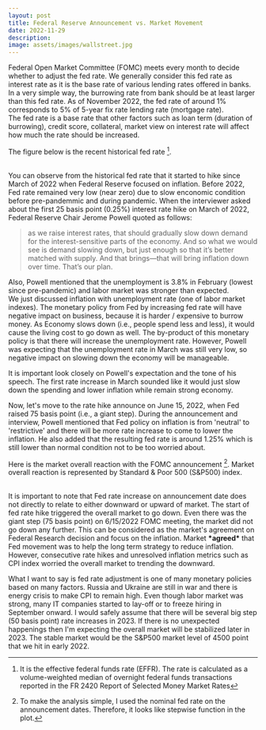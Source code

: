 ```yaml
---
layout: post
title: Federal Reserve Announcement vs. Market Movement
date: 2022-11-29
description: 
image: assets/images/wallstreet.jpg
---
```


Federal Open Market Committee (FOMC) meets every month to decide whether to adjust the fed rate. We generally consider this fed rate as interest rate as it is the base rate of various lending rates offered in banks.
In a very simple way, the burrowing rate from bank should be at least larger than this fed rate. As of November 2022, the fed rate of around 1% corresponds to 5% of 5-year fix rate lending rate (mortgage rate). 
<br>The fed rate is a base rate that other factors such as loan term (duration of burrowing), credit score, collateral, market view on interest rate will affect how much the rate should be increased.     

The figure below is the recent historical fed rate [^1].

[^1]: It is the effective federal funds rate (EFFR). The rate is calculated as a volume-weighted median of overnight federal funds transactions reported in the FR 2420 Report of Selected Money Market Rates

<div class="align-center">
    <span class="image">
        <img src="{% link assets/images/fed_rate.png %}" alt="" />
    </span>
</div>
<br>
You can observe from the historical fed rate that it started to hike since March of 2022 when Federal Reserve focused on inflation. Before 2022, Fed rate remained very low (near zero) due to slow enconomic condition before pre-pandemmic and during pandemic. 
When the interviewer asked about the first 25 basis point (0.25%) interest rate hike on March of 2022, Federal Reserve Chair Jerome Powell quoted as follows:

> as we raise interest rates, that should gradually
slow down demand for the interest-sensitive parts of the economy. And so what we would see is
demand slowing down, but just enough so that it’s better matched with supply. And that
brings—that will bring inflation down over time. That’s our plan.

Also, Powell mentioned that the unemployment is 3.8% in February (lowest since pre-pandemic) and labor market was stronger than expected.
<br> We just discussed inflation with unemployment rate (one of labor market indexes). The monetary policy from Fed by increasing fed rate will have negative impact on business, because it is harder / expensive to burrow money. 
As Economy slows down (i.e., people spend less and less), it would cause the living cost to go down as well. The by-product of this monetary policy is that there will increase the unemployment rate. However, Powell was expecting that the unemployment rate in March was still very low, so negative impact on slowing down the economy will be manageable. 

It is important look closely on Powell's expectation and the tone of his speech. The first rate increase in March sounded like it would just slow down the spending and lower inflation while remain strong economy.

Now, let's move to the rate hike announce on June 15, 2022, when Fed raised 75 basis point (i.e., a giant step).
During the announcement and interview, Powell mentioned that Fed policy on inflation is from 'neutral' to 'restrictive' and there will be more rate increase to come to lower the inflation. He also added that the resulting fed rate is around 1.25% which is still lower than normal condition not to be too worried about.

Here is the market overall reaction with the FOMC announcement [^2]. Market overall reaction is represented by Standard & Poor 500 (S&P500) index. 

[^2]: To make the analysis simple, I used the nominal fed rate on the announcement dates. Therefore, it looks like stepwise function in the plot.
<div class="align-center">
    <span class="image">
        <img src="{% link assets/images/mkt_fed_rate.png %}" alt="" />
    </span>
</div>
<br>
It is important to note that Fed rate increase on announcement date does not directly to relate to either downward or upward of market. 
The start of fed rate hike triggered the overall market to go down. 
Even there was the giant step (75 basis point) on 6/15/2022 FOMC meeting, the market did not go down any further. This can be considered as the market's agreement on Federal Research decision and focus on the inflation. 
Market <b>*agreed*</b> that Fed movement was to help the long term strategy to reduce inflation.
However, consecutive rate hikes and unresolved inflation metrics such as CPI index worried the overall market to trending the downward.

What I want to say is fed rate adjustment is one of many monetary policies based on many factors. Russia and Ukraine are still in war and there is energy crisis to make CPI to remain high. Even though labor market was strong, many IT companies started to lay-off or to freeze hiring in September onward.
I would safely assume that there will be several big step (50 basis point) rate increases in 2023. If there is no unexpected happenings then I'm expecting the overall market will be stabilized later in 2023.
The stable market would be the S&P500 market level of 4500 point that we hit in early 2022.





